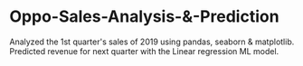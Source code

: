# Oppo-Sales-Analysis-&-Prediction
Analyzed the 1st quarter's sales of 2019 using pandas, seaborn & matplotlib. Predicted revenue for next quarter with the Linear regression ML model.

